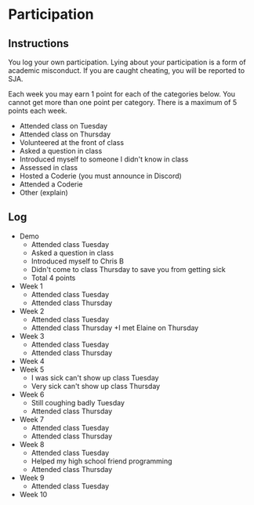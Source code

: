 Participation
=============

## Instructions ##

You log your own participation. Lying about your participation is a form of
academic misconduct. If you are caught cheating, you will be reported to SJA.

Each week you may earn 1 point for each of the categories below. You cannot get
more than one point per category. There is a maximum of 5 points each week.

+ Attended class on Tuesday
+ Attended class on Thursday
+ Volunteered at the front of class
+ Asked a question in class
+ Introduced myself to someone I didn't know in class
+ Assessed in class
+ Hosted a Coderie (you must announce in Discord)
+ Attended a Coderie
+ Other (explain)

## Log ##

- Demo
	+ Attended class Tuesday
	+ Asked a question in class
	+ Introduced myself to Chris B
	+ Didn't come to class Thursday to save you from getting sick
	+ Total 4 points
- Week 1
	+ Attended class Tuesday
	+ Attended class Thursday
- Week 2
	+ Attended class Tuesday
	+ Attended class Thursday
	+I met Elaine on Thursday
- Week 3
	+ Attended class Tuesday
	+ Attended class Thursday
- Week 4
- Week 5
	+ I was sick can't show up class Tuesday
	+ Very sick can't show up class Thursday
- Week 6
	+ Still coughing badly Tuesday
	+ Attended class Thursday
- Week 7
	+ Attended class Tuesday
	+ Attended class Thursday
- Week 8
	+ Attended class Tuesday
	+ Helped my high school friend programming
	+ Attended class Thursday
- Week 9
	+ Attended class Tuesday
- Week 10
